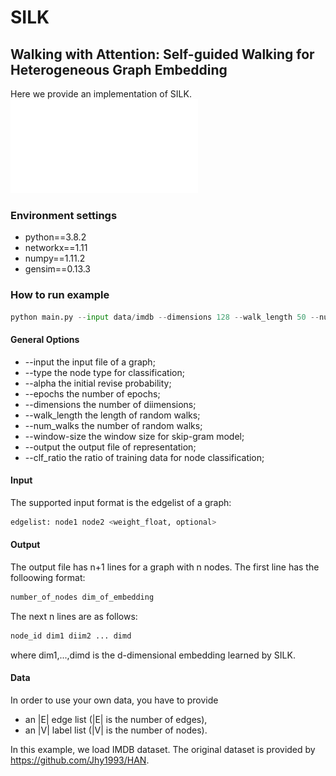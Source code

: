 # SILK
## Walking with Attention: Self-guided Walking for Heterogeneous Graph Embedding
Here we provide an implementation of SILK.
![SILK](figure2.pdf)
### Environment settings

- python==3.8.2
- networkx==1.11
- numpy==1.11.2
- gensim==0.13.3
### How to run example

```python
python main.py --input data/imdb --dimensions 128 --walk_length 50 --num_walks 10 --window-size 5 --alpha 0.5 --output movie_embeddings.txt
```
#### General Options

- --input the input file of a graph;
- --type the node type for classification;
- --alpha the initial revise probability;
- --epochs the number of epochs;
- --dimensions the number of diimensions;
- --walk_length the length of random walks;
- --num_walks the number of random walks;
- --window-size the window size for skip-gram model;
- --output the output file of representation;
- --clf_ratio the ratio of training data for node classification;

#### Input
The supported input format is the edgelist of a graph:

```python
edgelist: node1 node2 <weight_float, optional>
```
#### Output
The output file has n+1 lines for a graph with n nodes. The first line has the folloowing format:

```python
number_of_nodes dim_of_embedding
```
The next n lines are as follows:

```python
node_id dim1 diim2 ... dimd
```
where dim1,...,dimd is the d-dimensional embedding learned by SILK.
#### Data
In order to use your own data, you have to provide

- an |E| edge list (|E| is the number of edges),
- an |V| label list (|V| is the number of nodes).

In this example, we load IMDB dataset. The original dataset is provided by https://github.com/Jhy1993/HAN.

